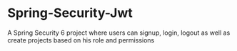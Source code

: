 # Spring-Security-Jwt
A Spring Security 6 project where users can signup, login, logout as well as create projects based on his role and permissions
